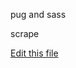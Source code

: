 

pug and sass



scrape

[Edit this file](https://github.com/intuition-dev/IntuitionDocs/tree/master/docs)